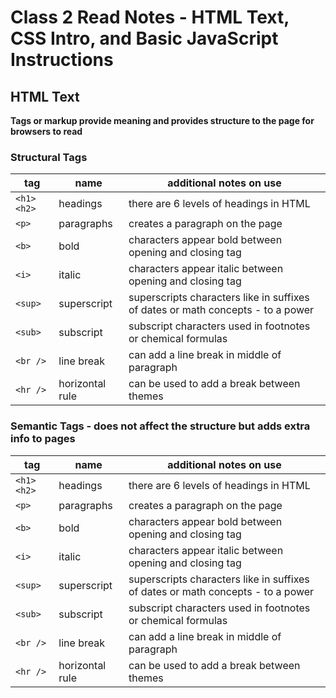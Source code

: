 # Class 2 Read Notes - HTML Text, CSS Intro, and Basic JavaScript Instructions

## HTML Text

**Tags or markup provide meaning and provides structure to the page for browsers to read** 

### Structural Tags 
|**tag** | **name** | **additional notes on use** |
|-------------------|-----------------------|---------------|
|`<h1>` `<h2>` | headings | there are 6 levels of headings in HTML |
|`<p>`| paragraphs | creates a paragraph on the page |
|`<b>` | bold | characters appear bold between opening and closing tag |
|`<i>`| italic| characters appear italic between opening and closing tag |
|`<sup>`| superscript | superscripts characters like in suffixes of dates or math concepts - to a power| 
|`<sub>`| subscript| subscript characters used in footnotes or chemical formulas | 
|`<br />`| line break | can add a line break in middle of paragraph |
|`<hr />`| horizontal rule | can be used to add a break between themes |


### Semantic Tags - does not affect the structure but adds extra info to pages
|**tag** | **name** | **additional notes on use** |
|-------------------|-----------------------|---------------|
|`<h1>` `<h2>` | headings | there are 6 levels of headings in HTML |
|`<p>`| paragraphs | creates a paragraph on the page |
|`<b>` | bold | characters appear bold between opening and closing tag |
|`<i>`| italic| characters appear italic between opening and closing tag |
|`<sup>`| superscript | superscripts characters like in suffixes of dates or math concepts - to a power| 
|`<sub>`| subscript| subscript characters used in footnotes or chemical formulas | 
|`<br />`| line break | can add a line break in middle of paragraph |
|`<hr />`| horizontal rule | can be used to add a break between themes |